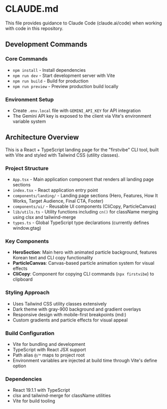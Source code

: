 # CLAUDE.md

This file provides guidance to Claude Code (claude.ai/code) when working with code in this repository.

## Development Commands

### Core Commands
- `npm install` - Install dependencies
- `npm run dev` - Start development server with Vite
- `npm run build` - Build for production
- `npm run preview` - Preview production build locally

### Environment Setup
- Create `.env.local` file with `GEMINI_API_KEY` for API integration
- The Gemini API key is exposed to the client via Vite's environment variable system

## Architecture Overview

This is a React + TypeScript landing page for the "firstvibe" CLI tool, built with Vite and styled with Tailwind CSS (utility classes).

### Project Structure
- `App.tsx` - Main application component that renders all landing page sections
- `index.tsx` - React application entry point
- `components/landing/` - Landing page sections (Hero, Features, How It Works, Target Audience, Final CTA, Footer)
- `components/ui/` - Reusable UI components (CliCopy, ParticleCanvas)
- `lib/utils.ts` - Utility functions including `cn()` for className merging using clsx and tailwind-merge
- `types.ts` - Global TypeScript type declarations (currently defines window.gtag)

### Key Components
- **HeroSection**: Main hero with animated particle background, features Korean text and CLI copy functionality
- **ParticleCanvas**: Canvas-based particle animation system for visual effects
- **CliCopy**: Component for copying CLI commands (`npx firstvibe`) to clipboard

### Styling Approach
- Uses Tailwind CSS utility classes extensively
- Dark theme with gray-900 background and gradient overlays
- Responsive design with mobile-first breakpoints (md:)
- Custom gradients and particle effects for visual appeal

### Build Configuration
- Vite for bundling and development
- TypeScript with React JSX support
- Path alias `@/*` maps to project root
- Environment variables are injected at build time through Vite's define option

### Dependencies
- React 19.1.1 with TypeScript
- clsx and tailwind-merge for className utilities
- Vite for build tooling